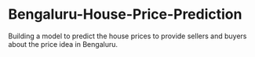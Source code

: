 # Bengaluru-House-Price-Prediction
Building a model to predict the house prices to provide sellers and buyers about the price idea in Bengaluru.
